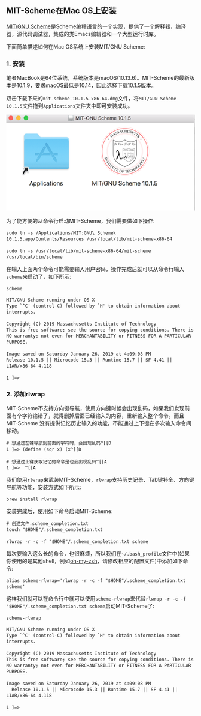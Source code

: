 ## MIT-Scheme在Mac OS上安装

[MIT/GNU Scheme](http://www.gnu.org/software/mit-scheme/)是Scheme编程语言的一个实现，提供了一个解释器，编译器，源代码调试器，集成的类Emacs编辑器和一个大型运行时库。

下面简单描述如何在Mac OS系统上安装MIT/GNU Scheme:

### 1. 安装

笔者MacBook是64位系统，系统版本是macOS(10.13.6)。MIT-Scheme的最新版本是10.1.9，要求macOS最低是10.14，因此选择下载[10.1.5版本](http://ftp.gnu.org/gnu/mit-scheme/stable.pkg/10.1.5/)。

双击下载下来的`mit-scheme-10.1.5-x86-64.dmg`文件，将`MIT/GUN Scheme 10.1.5`文件拖到`Applications`文件夹中即可安装成功。

![](./_Attachments/MIT-Scheme.png)

为了能方便的从命令行启动MIT-Scheme，我们需要做如下操作:

```shell
sudo ln -s /Applications/MIT:GNU\ Scheme\ 10.1.5.app/Contents/Resources /usr/local/lib/mit-scheme-x86-64

sudo ln -s /usr/local/lib/mit-scheme-x86-64/mit-scheme /usr/local/bin/scheme
```

在输入上面两个命令可能需要输入用户密码，操作完成后就可以从命令行输入`scheme`来启动了，如下所示:

```shell
scheme
```
```shell
MIT/GNU Scheme running under OS X
Type `^C' (control-C) followed by `H' to obtain information about interrupts.

Copyright (C) 2019 Massachusetts Institute of Technology
This is free software; see the source for copying conditions. There is NO warranty; not even for MERCHANTABILITY or FITNESS FOR A PARTICULAR PURPOSE.

Image saved on Saturday January 26, 2019 at 4:09:08 PM
Release 10.1.5 || Microcode 15.3 || Runtime 15.7 || SF 4.41 || LIAR/x86-64 4.118

1 ]=>
```

### 2. 添加rlwrap

MIT-Scheme不支持方向键导航，使用方向键时候会出现乱码，如果我们发现前面有个字符输错了，就得删掉后面已经输入的内容，重新输入整个命令。而且MIT-Scheme 没有提供记忆历史输入的功能，不能通过上下键在多次输入命令间移动。

```shell
# 想通过左键导航到前面的字符时，会出现乱码^[[D
1 ]=> (define (sqr x) (x^[[D

# 想通过上键获取记忆的命令是也会出现乱码^[[A
1 ]=>  ^[[A
```

我们使用`rlwrap`来武装MIT-Scheme，`rlwrap`支持历史记录、Tab键补全、方向键导航等功能，安装方式如下所示:

```shell
brew install rlwrap
```

安装完成后，使用如下命令启动MIT-Scheme:

```shell
# 创建文件.scheme_completion.txt
touch "$HOME"/.scheme_completion.txt

rlwrap -r -c -f "$HOME"/.scheme_completion.txt scheme
```

每次要输入这么长的命令，也很麻烦，所以我们在`~/.bash_profile`文件中(如果你使用的是其他shell，例如[oh-my-zsh](https://github.com/robbyrussell/oh-my-zsh)，请修改相应的配置文件)中添加如下命令:

```shell
alias scheme-rlwrap='rlwrap -r -c -f "$HOME"/.scheme_completion.txt scheme'
```

这样我们就可以在命令行中就可以使用`scheme-rlwrap`来代替`rlwrap -r -c -f "$HOME"/.scheme_completion.txt scheme`启动MIT-Scheme了:

```shell
scheme-rlwrap
```
```shell
MIT/GNU Scheme running under OS X
Type `^C' (control-C) followed by `H' to obtain information about interrupts.

Copyright (C) 2019 Massachusetts Institute of Technology
This is free software; see the source for copying conditions. There is NO warranty; not even for MERCHANTABILITY or FITNESS FOR A PARTICULAR PURPOSE.

Image saved on Saturday January 26, 2019 at 4:09:08 PM
  Release 10.1.5 || Microcode 15.3 || Runtime 15.7 || SF 4.41 || LIAR/x86-64 4.118

1 ]=>
```
